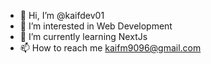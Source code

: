 - 👋 Hi, I’m @kaifdev01
- 👀 I’m interested in Web Development
- 🌱 I’m currently learning NextJs
- 📫 How to reach me kaifm9096@gmail.com

<!---
kaifdev01/kaifdev01 is a ✨ special ✨ repository because its `README.md` (this file) appears on your GitHub profile.
You can click the Preview link to take a look at your changes.
--->
